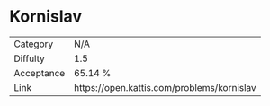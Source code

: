 # Kornislav

<table>
    <tr>
        <td>Category</td>
        <td>N/A</td>
    </tr>
    <tr>
        <td>Diffulty</td>
        <td>1.5</td>
    </tr>
    <tr>
        <td>Acceptance</td>
        <td>65.14 %</td>
    </tr>
    <tr>
        <td>Link</td>
        <td>https://open.kattis.com/problems/kornislav</td>
    </tr>
</table>